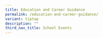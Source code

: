 ```yaml
---
title: Education and Career Guidance
permalink: /education-and-career-guidance/
variant: tiptap
description: ""
third_nav_title: School Events
---
```

